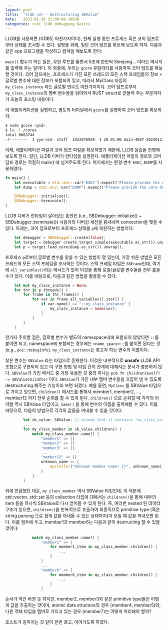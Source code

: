 ```yaml
---
layout: post
title:  "lldb <2> - destructuring SBValue"
date:   2023-01-28 22:00:00 +0930
categories: rust lldb debugging basics
---
```


LLDB를 사용하면 (GDB도 마찬가지이다), 현재 실행 중인 프로세스 혹은 코어 덤프로부터
상태를 조사할 수 있다. 설명을 위해, 일단 코어 덤프를 확보해 보도록 하자. 다음과 같은
cpp 프로그램을 작성하고 컴파일 해보도록 한다:

<script src="https://gist.github.com/yyu-nim/33c392b55bc2bd178971f417a29c085e.js"></script>

`main()` 함수가 하는 일은, 무한 루프를 돌면서 5초에 한번씩 Sleeping... 이라는 메시지를
출력해 주는 일이다. 이 와중에, 우리는 `gcore` 유틸리티를 사용하여 코어 덤프를 확보할 것이다.
코어 덤프에는, 프로세스가 가진 모든 쓰레드의 모든 스택 프레임들의 정보 + 글로벌 변수에 대한 정보가
포함되어 있고, 따라서 MyClass 타입의 `my_class_instance` 라는 글로벌 변수도 마찬가지이다.
코어 덤프로부터 `my_class_instance`의 멤버 변수들을 읽어와서 RUST struct로
만들어 주는 부분까지가 오늘의 포스팅 내용이다.

이 애플리케이션을 실행하고, 별도의 터미널에서 `gcore`를 실행하여 코어 덤프를 확보하자:
```bash
$ sudo gcore <pid>
$ ls -l /cores 
total 6683744
-r--------  1 yyu-nim  staff  3422076928  1 28 01:06 main-4807-20230127T160555Z
```

이제, 애플리케이션 파일과 코어 덤프 파일을 확보하였기 때문에, LLDB 실습을 진행해보도록 한다. 
일단, LLDB 디버거 런타임을 실행한다. 애플리케이션 파일의 경로와 코어 덤프 경로는 
적절히 main() 에 넘겨주도록 한다. 여기에서는 환경 변수 `EXEC`, `DUMP`를 사용하였다:
```rust
fn main() {
    let executable = std::env::var("EXEC").expect("Please provide the application binary path");
    let dump = std::env::var("DUMP").expect("Please provide the core dump path");

    SBDebugger::initialize();
    SBDebugger::terminate();
}
```

LLDB 디버거 런타임이 살아있는 동안은 (i.e., SBDebugger::initialize() ~ SBDebugger::terminate())
사용자의 디버깅 세션을 흉내내어 connection을 맺을 수 있다. 아래는, 코어 덤프로부터 
프로세스 상태를 `p`에 복원하는 방법이다:
```rust
    let debugger = SBDebugger::create(false);
    let target = debugger.create_target_simple(executable.as_str()).unwrap();
    let p = target.load_core(dump.as_str()).unwrap();
```

프로세스 `p`로부터 글로벌 변수를 찾을 수 있는 방법이 몇 있는데, 가장 쉬운 방법은
모든 쓰레드의 모든 스택 프레임을 조사하는 것이다. 스택 프레임 타입은 `SBFrame`인데,
여기에 `all_variables()`라는 메서드가 있어 이것을 통해 로컬/글로벌 변수들을
전부 훑을 수가 있다. 이를 바탕으로, 다음과 같은 방법을 활용할 수 있다:
```rust
    let mut my_class_instance = None;
    for thr in p.threads() {
        for frame in thr.frames() {
            for var in frame.all_variables().iter() {
                if var.name() == "::my_class_instance" {
                    my_class_instance = Some(var);
                }
            }
        }
    }
```
한가지 주의할 점은, 글로벌 변수가 별도의 namespace내에 포함되지 않았다면 
`::`를 붙이면 되고, namespace에 포함되는 경우에는 `<name_space>::`를
붙이면 된다는 것 (e.g., `pos::debugInfo`). 
`my_class_instance`는 찾고자 하는 변수의 이름이다.

찾은 변수는 `SBValue` 라는 타입으로 존재한다. 이것은 내부적으로 
**unsafe** LLDB API 조합으로 구현되어 있고 이 구현 방법 및 타입 간의 관계에
대해서는 문서가 충분하지 않다. `SBValue`가 가진
메서드 중 가장 유용한 것 중의 하나는 
`pub fn children(&self) -> SBValueChildIter` 이다. 
`SBValue`가 가진 내부 멤버 변수들을 끄집어 낼 수 있도록 destructuring 해주는 
기능이라 보면 되겠다. 예를 들면, `MyClass` 를 SBValue 타입으로 가지고 있으면,
`children()` 메서드를 통해서 member1, member2, ..., member12 까지 전부
순회를 할 수 있게 된다. `children()` 으로 순회할 때 각각의 아이템 역시
SBValue 타입이고, `name()` 을 통해 변수의 이름을 출력해볼 수 있다. 이를 바탕으로,
다음의 방법으로 각각의 값들을 꺼내볼 수 있을 것이다:
```rust
        let sb_value: SBValue; // assume that it contains "my_class_instance"
        ...
        for my_class_member in sb_value.children() {
            match my_class_member.name() {
                "member1" => {}
                "member2" => {}
                "member3" => {}
                ...
                "member12" => {}
                unknown_name => {
                    eprintln!("Unknown member name! {}", unknown_name);
                }
            }
        }
```

위에 언급했던 대로, `my_class_member` 역시 SBValue 타입인데, 이 덕분에
std::vector, std::set 등의 collection 타입에 대해서는 `children()`을 통해
내부의 item 들을 하나씩 SBValue로 다시 얻어올 수 있게 된다. 즉, 여러번 nested 된
데이터 구조가 있으면, `children()`을 반복적으로 호출하여 최종적으로 primitive type
(혹은 string parsing 으로 쉽게 값을 꺼내올 수 있는 상태까지)이 보일 때 값을 
꺼내오면 된다. 이를 염두에 두고, member1과 member6는 다음과 같이 destructing 할 수 있을 것이다:
```rust
            match my_class_member.name() {
                "member1" => {
                    for member1_item in my_class_member.children() {
                        ...
                    }
                }
                ...
                "member6" => {
                    for member6_item in my_class_member.children() {
                        ...
                    }
                }
```

순서가 약간 바뀐 듯 하지만, member2, member3와 같은 primitive type들은 
어떻게 값을 추출하는 것이며, atomic data structure의 경우 (member4, member5)와, 
다른 객체 타입을 멤버로 가지고 있는 경우 (member7)는 어떻게 처리해야 할까?

포스트가 길어지는 것 같아 한번 끊고, 이어가도록 하겠다.
